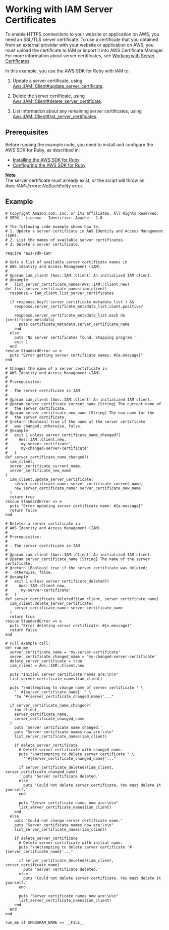 # Working with IAM Server Certificates<a name="iam-example-server-certificates"></a>

To enable HTTPS connections to your website or application on AWS, you need an SSL/TLS server certificate\. To use a certificate that you obtained from an external provider with your website or application on AWS, you must upload the certificate to IAM or import it into AWS Certificate Manager\. For more information about server certificates, see [Working with Server Certificates](https://docs.aws.amazon.com/IAM/latest/UserGuide/id_credentials_server-certs.html)\.

In this example, you use the AWS SDK for Ruby with IAM to:

1. Update a server certificate, using [Aws::IAM::Client\#update\_server\_certificate](https://docs.aws.amazon.com/sdkforruby/api/Aws/IAM/Client.html#update_server_certificate-instance_method)\.

1. Delete the server certificate, using [Aws::IAM::Client\#delete\_server\_certificate](https://docs.aws.amazon.com/sdkforruby/api/Aws/IAM/Client.html#delete_server_certificate-instance_method)\.

1. List information about any remaining server certificates, using [Aws::IAM::Client\#list\_server\_certificates](https://docs.aws.amazon.com/sdkforruby/api/Aws/IAM/Client.html#list_server_certificates-instance_method)\.

## Prerequisites<a name="prerequisites"></a>

Before running the example code, you need to install and configure the AWS SDK for Ruby, as described in:
+  [Installing the AWS SDK for Ruby](setup-install.md#aws-ruby-sdk-setup-install) 
+  [Configuring the AWS SDK for Ruby](setup-config.md#aws-ruby-sdk-setup-config) 

**Note**  
The server certificate must already exist, or the script will throw an *Aws::IAM::Errors::NoSuchEntity* error\.

## Example<a name="example"></a>

```
# Copyright Amazon.com, Inc. or its affiliates. All Rights Reserved.
# SPDX - License - Identifier: Apache - 2.0

# The following code example shows how to:
# 1. Update a server certificate in AWS Identity and Access Management (IAM).
# 2. List the names of available server certificates.
# 3. Delete a server certificate.

require 'aws-sdk-iam'

# Gets a list of available server certificate names in
# AWS Identity and Access Management (IAM).
#
# @param iam_client [Aws::IAM::Client] An initialized IAM client.
# @example
#   list_server_certificate_names(Aws::IAM::Client.new)
def list_server_certificate_names(iam_client)
  response = iam_client.list_server_certificates

  if response.key?('server_certificate_metadata_list') &&
    response.server_certificate_metadata_list.count.positive?

    response.server_certificate_metadata_list.each do |certificate_metadata|
      puts certificate_metadata.server_certificate_name
    end
  else
    puts 'No server certificates found. Stopping program.'
    exit 1
  end
rescue StandardError => e
  puts "Error getting server certificate names: #{e.message}"
end

# Changes the name of a server certificate in
# AWS Identity and Access Management (IAM).
#
# Prerequisites:
#
# - The server certificate in IAM.
#
# @param iam_client [Aws::IAM::Client] An initialized IAM client.
# @param server_certificate_current_name [String] The current name of
#   the server certificate.
# @param server_certificate_new_name [String] The new name for the
#   the server certificate.
# @return [Boolean] true if the name of the server certificate
#   was changed; otherwise, false.
# @example
#   exit 1 unless server_certificate_name_changed?(
#     Aws::IAM::Client.new,
#     'my-server-certificate',
#     'my-changed-server-certificate'
#   )
def server_certificate_name_changed?(
  iam_client,
  server_certificate_current_name,
  server_certificate_new_name
)
  iam_client.update_server_certificate(
    server_certificate_name: server_certificate_current_name,
    new_server_certificate_name: server_certificate_new_name
  )
  return true
rescue StandardError => e
  puts "Error updating server certificate name: #{e.message}"
  return false
end

# Deletes a server certificate in
# AWS Identity and Access Management (IAM).
#
# Prerequisites:
#
# - The server certificate in IAM.
#
# @param iam_client [Aws::IAM::Client] An initialized IAM client.
# @param server_certificate_name [String] The name of the server certificate.
# @return [Boolean] true if the server certificate was deleted;
#   otherwise, false.
# @example
#   exit 1 unless server certificate_deleted?(
#     Aws::IAM::Client.new,
#     'my-server-certificate'
#   )
def server_certificate_deleted?(iam_client, server_certificate_name)
  iam_client.delete_server_certificate(
    server_certificate_name: server_certificate_name
  )
  return true
rescue StandardError => e
  puts "Error deleting server certificate: #{e.message}"
  return false
end

# Full example call:
def run_me
  server_certificate_name = 'my-server-certificate'
  server_certificate_changed_name = 'my-changed-server-certificate'
  delete_server_certificate = true
  iam_client = Aws::IAM::Client.new

  puts "Initial server certificate names are:\n\n"
  list_server_certificate_names(iam_client)

  puts "\nAttempting to change name of server certificate " \
    " '#{server_certificate_name}' " \
    "to '#{server_certificate_changed_name}'..."

  if server_certificate_name_changed?(
    iam_client,
    server_certificate_name,
    server_certificate_changed_name
  )
    puts 'Server certificate name changed.'
    puts "Server certificate names now are:\n\n"
    list_server_certificate_names(iam_client)

    if delete_server_certificate
      # Delete server certificate with changed name.
      puts "\nAttempting to delete server certificate " \
        "'#{server_certificate_changed_name}'..."

      if server_certificate_deleted?(iam_client, server_certificate_changed_name)
        puts 'Server certificate deleted.'
      else
        puts 'Could not delete server certificate. You must delete it yourself.'
      end

      puts "Server certificate names now are:\n\n"
      list_server_certificate_names(iam_client)
    end
  else
    puts 'Could not change server certificate name.'
    puts "Server certificate names now are:\n\n"
    list_server_certificate_names(iam_client)

    if delete_server_certificate
      # Delete server certificate with initial name.
      puts "\nAttempting to delete server certificate '#{server_certificate_name}'..."

      if server_certificate_deleted?(iam_client, server_certificate_name)
        puts 'Server certificate deleted.'
      else
        puts 'Could not delete server certificate. You must delete it yourself.'
      end

      puts "Server certificate names now are:\n\n"
      list_server_certificate_names(iam_client)
    end
  end
end

run_me if $PROGRAM_NAME == __FILE__
```